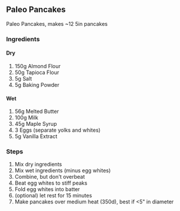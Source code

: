 ## Paleo Pancakes

Paleo Pancakes, makes ~12 5in pancakes

### Ingredients

#### Dry
1. 150g Almond Flour
2. 50g Tapioca Flour
3. 5g Salt
4. 5g Baking Powder

#### Wet
1. 56g Melted Butter
2. 100g Milk
3. 45g Maple Syrup
4. 3 Eggs (separate yolks and whites)
5. 5g Vanilla Extract


### Steps

1. Mix dry ingredients
2. Mix wet ingredients (minus egg whites)
3. Combine, but don't overbeat
4. Beat egg whites to stiff peaks
5. Fold egg whites into batter
6. (optional) let rest for 15 minutes
7. Make pancakes over medium heat (350d), best if <5" in diameter
